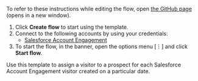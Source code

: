 To refer to these instructions while editing the flow, open [the GitHub page](https://github.com/ot4i/app-connect-templates/tree/master/resources/markdown/Assign%20a%20visitor%20to%20a%20prospect%20in%20Salesforce%20Account%20Engagement%20for%20each%20Salesforce%20Account%20Engagement%20visitor.yaml_instructions.md) (opens in a new window).

1. Click **Create flow** to start using the template.
2. Connect to the following accounts by using your credentials:
   - [Salesforce Account Engagement](https://www.ibm.com/docs/en/app-connect/containers_cd?topic=apps-salesforce-account-engagement)
3. To start the flow, in the banner, open the options menu [⋮] and click **Start flow**.

Use this template to assign a visitor to a prospect for each Salesforce Account Engagement visitor created on a particular date.
